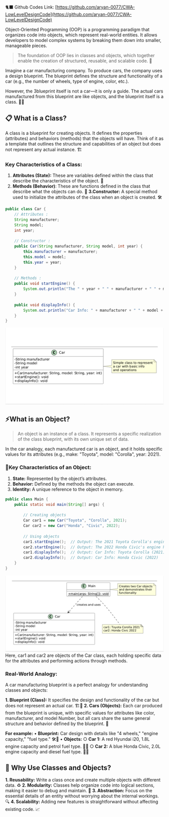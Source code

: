 🐈‍⬛ Github Codes Link: [https://github.com/aryan-0077/CWA-LowLevelDesignCode](https://github.com/aryan-0077/CWA-LowLevelDesignCode)

Object-Oriented Programming (OOP) is a programming paradigm that organizes code into objects, which represent real-world entities. It allows developers to model complex systems by breaking them down into smaller, manageable pieces.

> The foundation of OOP lies in classes and objects, which together enable the creation of structured, reusable, and scalable code. 🧩

Imagine a car manufacturing company. To produce cars, the company uses a design blueprint. The blueprint defines the structure and functionality of a car (e.g., the number of wheels, type of engine, color, etc.).

However, the 3blueprint itself is not a car—it is only a guide. The actual cars manufactured from this blueprint are like objects, and the blueprint itself is a class. 🚗📏

## 📋 What is a Class?

A class is a blueprint for creating objects. It defines the properties (attributes) and behaviors (methods) that the objects will have. Think of it as a template that outlines the structure and capabilities of an object but does not represent any actual instance. 🏗️

### Key Characteristics of a Class:

1. **Attributes (State):** These are variables defined within the class that describe the characteristics of the object. 📝
2. **Methods (Behavior)**: These are functions defined in the class that describe what the objects can do. 🔧
**3.Constructor:** A special method used to initialize the attributes of the class when an object is created. 🛠️

```java
public class Car {
    // Attributes : 
    String manufacturer;
    String model;
    int year;

    // Constructor : 
    public Car(String manufacturer, String model, int year) {
        this.manufacturer = manufacturer;
        this.model = model;
        this.year = year;
    }

    // Methods : 
    public void startEngine() {
        System.out.println("The " + year + " " + manufacturer + " " + model + "'s engine has started.");
    }

    public void displayInfo() {
        System.out.println("Car Info: " + manufacturer + " " + model + " (" + year + ")");
    }
}
```

![](../pics/Pasted%20image%2020250616191136.png)
## ⚡What is an Object?

> An object is an instance of a class. It represents a specific realization of the class blueprint, with its own unique set of data.

In the car analogy, each manufactured car is an object, and it holds specific values for its attributes (e.g., make: "Toyota", model: "Corolla", year: 2021).

### **🔑Key Characteristics of an Object:**

1. **State:** Represented by the object’s attributes.
2. **Behavior:** Defined by the methods the object can execute.
3. **Identity:** A unique reference to the object in memory.

```java
public class Main {
    public static void main(String[] args) {

        // Creating objects
        Car car1 = new Car("Toyota", "Corolla", 2021);
        Car car2 = new Car("Honda", "Civic", 2022);

        // Using objects
        car1.startEngine();  // Output: The 2021 Toyota Corolla's engine has started.
        car2.startEngine();  // Output: The 2022 Honda Civic's engine has started.
        car1.displayInfo();  // Output: Car Info: Toyota Corolla (2021)
        car2.displayInfo();  // Output: Car Info: Honda Civic (2022)
    }
}
```

![](../pics/Pasted%20image%2020250616191417.png)
Here, car1 and car2 are objects of the Car class, each holding specific data for the attributes and performing actions through methods.

### Real-World Analogy:

A car manufacturing blueprint is a perfect analogy for understanding classes and objects:

**1. Blueprint (Class):** It specifies the design and functionality of the car but does not represent an actual car. 🏗️🚗
**2. Cars (Objects):** Each car produced from the blueprint is unique, with specific values for attributes like color, manufacturer, and model Number, but all cars share the same general structure and behavior defined by the blueprint. 🌟

**For example:**
• **Blueprint:** Car design with details like "4 wheels," "engine capacity," "fuel type." 🛠️🔧
• **Objects:**
○ **Car 1:** A red Hyundai i20, 1.8L engine capacity and petrol fuel type. 🔴🚗
○ **Car 2:** A blue Honda Civic, 2.0L engine capacity and diesel fuel type. 🔵🚙

## 🤔 **Why Use Classes and Objects?**

**1. Reusability:** Write a class once and create multiple objects with different data. ♻️
**2. Modularity:** Classes help organize code into logical sections, making it easier to debug and maintain. 🧩
**3. Abstraction:** Focus on the essential details of an entity without worrying about the internal workings. 🔍
**4. Scalability:** Adding new features is straightforward without affecting existing code. 📈

